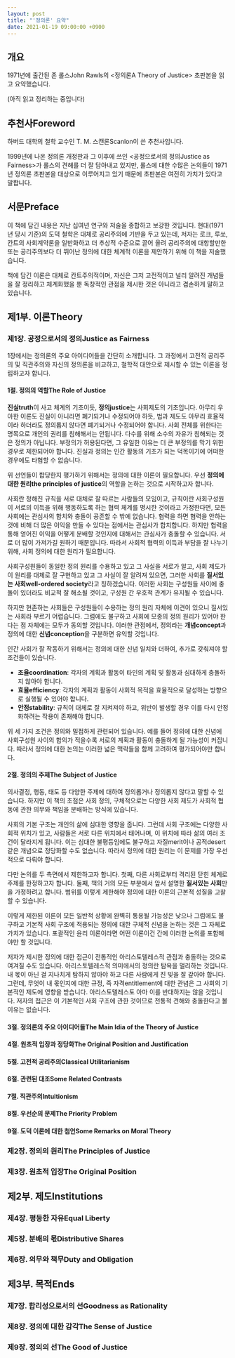 ```yaml
---
layout: post
title: "'정의론' 요약"
date: 2021-01-19 09:00:00 +0900
---
```


## 개요

1971년에 출간된 존 롤스John Rawls의 \<정의론A Theory of Justice\> 초판본을
읽고 요약했습니다.

(아직 읽고 정리하는 중입니다)

## 추천사Foreword

하버드 대학의 철학 교수인 T. M. 스캔론Scanlon이 쓴 추천사입니다.

1999년에 나온 정의론 개정판과 그 이후에 쓰인 \<공정으로서의 정의Justice as
Fairness\>가 롤스의 견해를 더 잘 담아내고 있지만, 롤스에 대한 수많은 논의들이
1971년 정의론 초판본을 대상으로 이루어지고 있기 때문에 초판본은 여전히 가치가
있다고 말합니다.

## 서문Preface

이 책에 담긴 내용은 지난 십여년 연구와 저술을 종합하고 보강한 것입니다.
현대(1971년 당시 기준)의 도덕 철학은 대체로 공리주의에 기반을 두고 있는데,
저자는 로크, 루쏘, 칸트의 사회계약론을 일반화하고 더 추상적 수준으로 끌어 올려
공리주의에 대항할만한 또는 공리주의보다 더 뛰어난 정의에 대한 체계적 이론을
제안하기 위해 이 책을 저술했습니다.

책에 담긴 이론은 대체로 칸트주의적이며, 자신은 그저 고전적이고 널리 알려진
개념들을 잘 정리하고 체계화했을 뿐 독창적인 관점을 제시한 것은 아니라고 겸손하게
말하고 있습니다.

## 제1부. 이론Theory

### 제1장. 공정으로서의 정의Justice as Fairness

1장에서는 정의론의 주요 아이디어들을 간단히 소개합니다. 그 과정에서 고전적
공리주의 및 직관주의와 자신의 정의론을 비교하고, 철학적 대안으로 제시할 수 있는
이론을 정립하고자 합니다.

#### 1절. 정의의 역할The Role of Justice

**진실truth**이 사고 체계의 기초이듯, **정의justice**는 사회제도의 기초입니다.
아무리 우아한 이론도 진실이 아니라면 폐기되거나 수정되어야 하듯, 법과 제도도
아무리 효율적이라 하더라도 정의롭지 않다면 폐기되거나 수정되어야 합니다. 사회
전체를 위한다는 명목으로 개인의 권리를 침해해서는 안됩니다. 다수를 위해 소수의
자유가 침해되는 것은 정의가 아닙니다. 부정의가 허용된다면, 그 유일한 이유는 더
큰 부정의를 막기 위한 경우로 제한되어야 합니다. 진실과 정의는 인간 활동의
기초가 되는 덕목이기에 어떠한 경우에도 타협할 수 없습니다.

위 선언들이 합당한지 평가하기 위해서는 정의에 대한 이론이 필요합니다. 우선
**정의에 대한 원리the principles of justice**의 역할을 논하는 것으로 시작하고자
합니다.

사회란 정해진 규칙을 서로 대체로 잘 따르는 사람들의 모임이고, 규칙이란
사회구성원이 서로의 이득을 위해 행동하도록 하는 협력 체계를 명시한 것이라고
가정한다면, 모든 사회에는 관심사의 합치와 충돌이 공존할 수 밖에 없습니다. 협력을
하면 협력을 안하는 것에 비해 더 많은 이익을 만들 수 있다는 점에서는 관심사가
합치합니다. 하지만 협력을 통해 얻어진 이익을 어떻게 분배할 것인지에 대해서는
관심사가 충돌할 수 있습니다. 서로 더 많이 가져가길 원하기 때문입니다. 따라서
사회적 협력의 이득과 부담을 잘 나누기 위해, 사회 정의에 대한 원리가 필요합니다.

사회구성원들이 동일한 정의 원리를 수용하고 있고 그 사실을 서로가 알고, 사회
제도가 이 원리를 대체로 잘 구현하고 있고 그 사실이 잘 알려져 있으면, 그러한
사회를 **질서있는 사회well-ordered society**라고 칭하겠습니다. 이러한 사회는
구성원들 사이에 충돌이 있더라도 비교적 잘 해소될 것이고, 구성원 간 우호적
관계가 유지될 수 있습니다.

하지만 현존하는 사회들은 구성원들이 수용하는 정의 원리 자체에 이견이 있으니
질서있는 사회라 부르기 어렵습니다. 그럼에도 불구하고 사회에 모종의 정의 원리가
있어야 한다는 점 자체에는 모두가 동의할 것입니다. 이러한 관점에서, 정의라는
**개념concept**과 정의에 대한 **신념conception**을 구분하면 유익할 것입니다.

인간 사회가 잘 작동하기 위해서는 정의에 대한 신념 일치와 더하여, 추가로
갖춰져야 할 조건들이 있습니다.

* **조율coordination**: 각자의 계획과 활동이 타인의 계획 및 활동과 심대하게
  충돌하지 않아야 합니다.
* **효율efficiency**: 각자의 계획과 활동이 사회적 목적을 효율적으로
  달성하는 방향으로 실행될 수 있어야 합니다.
* **안정stability**: 규칙이 대체로 잘 지켜져야 하고, 위반이 발생할 경우
  이를 다시 안정화하려는 작용이 존재해야 합니다.

위 세 가지 조건은 정의와 밀접하게 관련되어 있습니다. 예를 들어 정의에 대한
신념에 사회구성원 사이의 합의가 적을수록 서로의 계획과 활동이 충돌하게 될
가능성이 커집니다. 따라서 정의에 대한 논의는 이러한 넓은 맥락들을 함께
고려하여 평가되어야만 합니다.

#### 2절. 정의의 주제The Subject of Justice

의사결정, 행동, 태도 등 다양한 주제에 대하여 정의롭거나 정의롭지 않다고
말할 수 있습니다. 하지만 이 책의 초점은 사회 정의, 구체적으로는 다양한
사회 제도가 사회적 협동에 관한 의무와 책임을 분배하는 방식에 있습니다.

사회의 기본 구조는 개인의 삶에 심대한 영향을 줍니다. 그런데 사회 구조에는
다양한 사회적 위치가 있고, 사람들은 서로 다른 위치에서 태어나며, 이
위치에 따라 삶의 여러 조건이 달라지게 됩니다. 이는 심대한 불평등임에도
불구하고 자질merit이나 공적desert 같은 개념으로 정당화할 수도 없습니다.
따라서 정의에 대한 원리는 이 문제를 가장 우선적으로 다뤄야 합니다.

다만 논의를 두 측면에서 제한하고자 합니다. 첫째, 다른 사회로부터 격리된
닫힌 체계로 주제를 한정하고자 합니다. 둘째, 책의 거의 모든 부분에서 앞서
설명한 **질서있는 사회**만을 가정하려고 합니다. 범위를 이렇게 제한해야
정의에 대한 이론의 근본적 성질을 고찰할 수 있습니다.

이렇게 제한된 이론이 모든 일반적 상황에 완벽히 통용될 가능성은 낮으나
그럼에도 불구하고 기본적 사회 구조에 적용되는 정의에 대한 구체적 신념을
논하는 것은 그 자체로 가치가 있습니다. 포괄적인 윤리 이론이라면 어떤
이론이건 간에 이러한 논의를 포함해야만 할 것입니다.

저자가 제시한 정의에 대한 접근이 전통적인 아리스토텔레스적 관점과
충돌하는 것으로 여겨질 수도 있습니다. 아리스토텔레스적 의미에서의 정의란
탐욕을 멀리하는 것입니다. 내 몫이 아닌 걸 지나치게 탐하지 않아야 하고
다른 사람에게 진 빚을 잘 갚아야 합니다. 그런데, 무엇이 내 몫인지에 대한
규정, 즉 자격entitlement에 대한 관념은 그 사회의 기본적인 제도에 영향을
받습니다. 아리스토텔레스토 아마 이를 반대하지는 않을 것입니다. 저자의
접근은 이 기본적인 사회 구조에 관한 것이므로 전통적 견해와 충돌한다고
볼 이유는 없습니다.

#### 3절. 정의론의 주요 아이디어들The Main Idia of the Theory of Justice

#### 4절. 원초적 입장과 정당화The Original Position and Justification

#### 5절. 고전적 공리주의Classical Utilitarianism

#### 6절. 관련된 대조Some Related Contrasts

#### 7절. 직관주의Intuitionism

#### 8절. 우선순의 문제The Priority Problem

#### 9절. 도덕 이론에 대한 첨언Some Remarks on Moral Theory

### 제2장. 정의의 원리The Principles of Justice

### 제3장. 원초적 입장The Original Position

## 제2부. 제도Institutions

### 제4장. 평등한 자유Equal Liberty

### 제5장. 분배의 몫Distributive Shares

### 제6장. 의무와 책무Duty and Obligation

## 제3부. 목적Ends

### 제7장. 합리성으로서의 선Goodness as Rationality

### 제8장. 정의에 대한 감각The Sense of Justice

### 제9장. 정의의 선The Good of Justice
